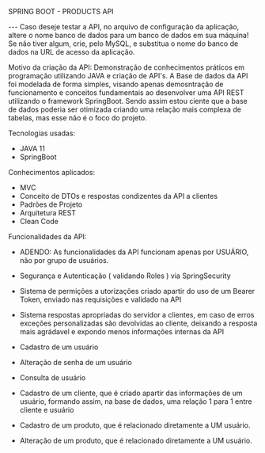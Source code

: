 SPRING BOOT - PRODUCTS API

--- Caso deseje testar a API, no arquivo de configuração da aplicação, altere o nome banco de dados para um banco de dados em sua máquina! Se não tiver algum, crie, pelo MySQL, e substitua o nome do  banco de dados na URL de acesso da aplicação. 

Motivo da criação da API:
  Demonstração de conhecimentos práticos em programação utilizando JAVA e criação de API's.
  A Base de dados da API foi modelada de forma simples, visando apenas demosntração de funcionamento e conceitos fundamentais ao desenvolver uma API REST utilizando o framework SpringBoot. Sendo assim estou ciente que a base de dados poderia ser otimizada criando uma relação mais complexa de tabelas, mas esse não é o foco do projeto.

Tecnologias usadas:
- JAVA 11
- SpringBoot

Conhecimentos aplicados:
- MVC
- Conceito de DTOs e respostas condizentes da API a clientes
- Padrões de Projeto
- Arquitetura REST
- Clean Code

Funcionalidades da API:
- ADENDO: As funcionalidades da API funcionam apenas por USUÁRIO, não por grupo de usuários.

- Segurança e Autenticação ( validando Roles ) via SpringSecurity
- Sistema de permições a utorizações criado apartir do uso de um Bearer Token, enviado nas requisições e validado na API
- Sistema respostas apropriadas do servidor a clientes, em caso de erros exceções personalizadas são devolvidas ao cliente, deixando a resposta mais agrádavel e expondo menos informações internas da API

- Cadastro de um usuário
- Alteração de senha de um usuário
- Consulta de usuário 

- Cadastro de um cliente, que é criado apartir das informações de um usuário, formando assim, na base de dados, uma relação 1 para 1 entre cliente e usuário

- Cadastro de um produto, que é relacionado diretamente a UM usuário.
- Alteração de um produto, que é relacionado diretamente a UM usuário.
